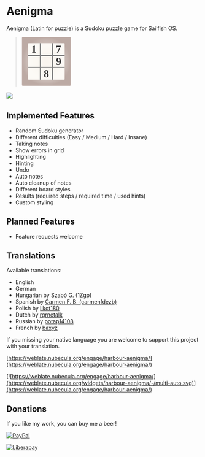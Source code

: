 # Aenigma
Aenigma (Latin for puzzle) is a Sudoku puzzle game for Sailfish OS.

>![](icons/128x128/harbour-aenigma.png)

[![](https://github.com/black-sheep-dev/harbour-aenigma/actions/workflows/main.yml/badge.svg)](https://github.com/black-sheep-dev/harbour-aenigma/actions/workflows/main.yml)

[](http://weblate.nubecula.org/widgets/harbour-aenigma/-/harbour-aenigma/open-graph.png)

## Implemented Features
- Random Sudoku generator
- Different difficulties (Easy / Medium / Hard / Insane)
- Taking notes
- Show errors in grid
- Highlighting
- Hinting
- Undo
- Auto notes
- Auto cleanup of notes
- Different board styles
- Results (required steps / required time / used hints)
- Custom styling

## Planned Features
- Feature requests welcome

## Translations
Available translations:

- English
- German
- Hungarian by Szabó G. (1Zgp)
- Spanish by [Carmen F. B. (carmenfdezb)](https://github.com/carmenfdezb)
- Polish by [likot180](https://github.com/likot180)
- Dutch by [rgrnetalk](https://github.com/rgrnetalk)
- Russian by [potap14108](https://github.com/potap14108)
- French by [baxyz](https://github.com/baxyz)

If you missing your native language you are welcome to support this project with your translation.

[https://weblate.nubecula.org/engage/harbour-aenigma/](https://weblate.nubecula.org/engage/harbour-aenigma/)

[![https://weblate.nubecula.org/engage/harbour-aenigma/](https://weblate.nubecula.org/widgets/harbour-aenigma/-/multi-auto.svg)](https://weblate.nubecula.org/engage/harbour-aenigma/)

## Donations

If you like my work, you can buy me a beer! 

[![PayPal](https://www.paypalobjects.com/en_US/i/btn/btn_donate_LG.gif) ](https://www.paypal.com/paypalme/nubecula/1)

[![Liberapay](https://liberapay.com/assets/widgets/donate.svg)](https://liberapay.com/black-sheep-dev/donate)

